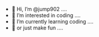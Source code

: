 - 👋 Hi, I’m @jump902 ....
- 👀 I’m interested in coding ....
- 🌱 I’m currently learning coding ....
- 🌱 or just make fun ....

<!---
jump902/jump902 is a ✨ special ✨ repository because its `README.md` (this file) appears on your GitHub profile.
You can click the Preview link to take a look at your changes.
--->
